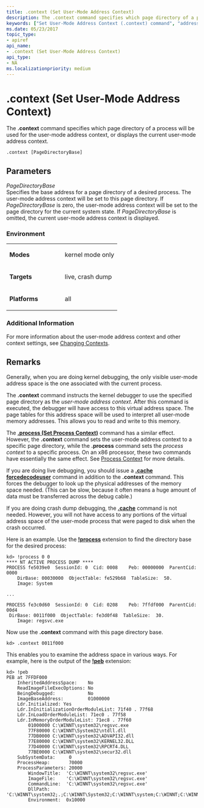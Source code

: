 ```yaml
---
title: .context (Set User-Mode Address Context)
description: The .context command specifies which page directory of a process will be used for the user-mode address context, or displays the current user-mode address context.
keywords: ["Set User-Mode Address Context (.context) command", "addresses, Set User-Mode Address Context (.context) command", "context, Set User-Mode Address Context (.context) command", ".context (Set User-Mode Address Context) Windows Debugging"]
ms.date: 05/23/2017
topic_type:
- apiref
api_name:
- .context (Set User-Mode Address Context)
api_type:
- NA
ms.localizationpriority: medium
---
```


# .context (Set User-Mode Address Context)


The **.context** command specifies which page directory of a process will be used for the user-mode address context, or displays the current user-mode address context.

```dbgsyntax
.context [PageDirectoryBase]
```

## <span id="ddk_meta_set_user_mode_address_context_dbg"></span><span id="DDK_META_SET_USER_MODE_ADDRESS_CONTEXT_DBG"></span>Parameters


<span id="_______PageDirectoryBase______"></span><span id="_______pagedirectorybase______"></span><span id="_______PAGEDIRECTORYBASE______"></span> *PageDirectoryBase*   
Specifies the base address for a page directory of a desired process. The user-mode address context will be set to this page directory. If *PageDirectoryBase* is zero, the user-mode address context will be set to the page directory for the current system state. If *PageDirectoryBase* is omitted, the current user-mode address context is displayed.

### <span id="Environment"></span><span id="environment"></span><span id="ENVIRONMENT"></span>Environment

<table>
<colgroup>
<col width="50%" />
<col width="50%" />
</colgroup>
<tbody>
<tr class="odd">
<td align="left"><p><strong>Modes</strong></p></td>
<td align="left"><p>kernel mode only</p></td>
</tr>
<tr class="even">
<td align="left"><p><strong>Targets</strong></p></td>
<td align="left"><p>live, crash dump</p></td>
</tr>
<tr class="odd">
<td align="left"><p><strong>Platforms</strong></p></td>
<td align="left"><p>all</p></td>
</tr>
</tbody>
</table>

 

### <span id="Additional_Information"></span><span id="additional_information"></span><span id="ADDITIONAL_INFORMATION"></span>Additional Information

For more information about the user-mode address context and other context settings, see [Changing Contexts](changing-contexts.md).

Remarks
-------

Generally, when you are doing kernel debugging, the only visible user-mode address space is the one associated with the current process.

The **.context** command instructs the kernel debugger to use the specified page directory as the *user-mode address context*. After this command is executed, the debugger will have access to this virtual address space. The page tables for this address space will be used to interpret all user-mode memory addresses. This allows you to read and write to this memory.

The [**.process (Set Process Context)**](-process--set-process-context-.md) command has a similar effect. However, the **.context** command sets the user-mode address context to a specific page directory, while the **.process** command sets the *process context* to a specific process. On an x86 processor, these two commands have essentially the same effect. See [Process Context](changing-contexts.md#process-context) for more details.

If you are doing live debugging, you should issue a [**.cache forcedecodeuser**](-cache--set-cache-size-.md) command in addition to the **.context** command. This forces the debugger to look up the physical addresses of the memory space needed. (This can be slow, because it often means a huge amount of data must be transferred across the debug cable.)

If you are doing crash dump debugging, the [**.cache**](-cache--set-cache-size-.md) command is not needed. However, you will not have access to any portions of the virtual address space of the user-mode process that were paged to disk when the crash occurred.

Here is an example. Use the [**!process**](-process.md) extension to find the directory base for the desired process:

```dbgcmd
kd> !process 0 0
**** NT ACTIVE PROCESS DUMP ****
PROCESS fe5039e0  SessionId: 0  Cid: 0008    Peb: 00000000  ParentCid: 0000
    DirBase: 00030000  ObjectTable: fe529b68  TableSize:  50.
    Image: System

...

PROCESS fe3c0d60  SessionId: 0  Cid: 0208    Peb: 7ffdf000  ParentCid: 00d4
 DirBase: 0011f000  ObjectTable: fe3d0f48  TableSize:  30.
    Image: regsvc.exe
```

Now use the **.context** command with this page directory base.

```dbgcmd
kd> .context 0011f000
```

This enables you to examine the address space in various ways. For example, here is the output of the [**!peb**](-peb.md) extension:

```dbgcmd
kd> !peb
PEB at 7FFDF000
    InheritedAddressSpace:    No
    ReadImageFileExecOptions: No
    BeingDebugged:            No
    ImageBaseAddress:         01000000
    Ldr.Initialized: Yes
    Ldr.InInitializationOrderModuleList: 71f40 . 77f68
    Ldr.InLoadOrderModuleList: 71ec0 . 77f58
    Ldr.InMemoryOrderModuleList: 71ec8 . 77f60
        01000000 C:\WINNT\system32\regsvc.exe
        77F80000 C:\WINNT\System32\ntdll.dll
        77DB0000 C:\WINNT\system32\ADVAPI32.dll
        77E80000 C:\WINNT\system32\KERNEL32.DLL
        77D40000 C:\WINNT\system32\RPCRT4.DLL
        77BE0000 C:\WINNT\system32\secur32.dll
    SubSystemData:     0
    ProcessHeap:       70000
    ProcessParameters: 20000
        WindowTitle:  'C:\WINNT\system32\regsvc.exe'
        ImageFile:    'C:\WINNT\system32\regsvc.exe'
        CommandLine:  'C:\WINNT\system32\regsvc.exe'
        DllPath:     'C:\WINNT\system32;.;C:\WINNT\System32;C:\WINNT\system;C:\WINNT;C:\WINNT\system32;C:\WINNT;C:\WINNT\System32\Wbem;C:\PROGRA~1\COMMON~1\AUTODE~1'
        Environment:  0x10000
```

 

 





